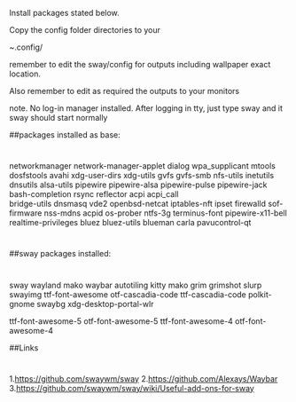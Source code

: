 


Install packages stated below.

Copy the config folder directories to your

~.config/ 

remember to edit the sway/config for outputs including wallpaper exact location.

Also remember to edit as required the outputs to your monitors


note. No log-in manager installed. After logging in tty, just type sway and it sway should start normally

##packages installed as base:
#
networkmanager 
network-manager-applet 
dialog 
wpa_supplicant 
mtools 
dosfstools 
avahi 
xdg-user-dirs 
xdg-utils 
gvfs 
gvfs-smb 
nfs-utils 
inetutils 
dnsutils 
alsa-utils 
pipewire 
pipewire-alsa 
pipewire-pulse 
pipewire-jack 
bash-completion 
rsync 
reflector 
acpi 
acpi_call  
bridge-utils 
dnsmasq 
vde2 
openbsd-netcat 
iptables-nft 
ipset 
firewalld 
sof-firmware 
nss-mdns 
acpid 
os-prober 
ntfs-3g 
terminus-font
pipewire-x11-bell 
realtime-privileges 
bluez 
bluez-utils 
blueman
carla
pavucontrol-qt

#
##sway packages installed:
#
sway
wayland
mako
waybar
autotiling
kitty
mako
grim
grimshot
slurp
swayimg
ttf-font-awesome
otf-cascadia-code
ttf-cascadia-code 
polkit-gnome
swaybg
xdg-desktop-portal-wlr

ttf-font-awesome-5
otf-font-awesome-5
ttf-font-awesome-4
otf-font-awesome-4

##Links
#
1.https://github.com/swaywm/sway
2.https://github.com/Alexays/Waybar
3.https://github.com/swaywm/sway/wiki/Useful-add-ons-for-sway
